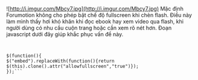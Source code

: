 ![http://i.imgur.com/Mbcy7.jpg](http://i.imgur.com/Mbcy7.jpg)
Mặc định Forumotion không cho phép bật chế độ fullscreen khi chèn flash. Điều này làm mình thấy hơi khó khăn khi đọc ebook hay xem video qua flash, khi người dùng có nhu cầu cuộn trang hoặc cần xem rõ nét hơn. Đoạn javascript dưới đây giúp khắc phục vấn đề này.

```


$(function(){
$("embed").replaceWith(function(){return $(this).clone().attr("allowfullscreen","true")});
});```